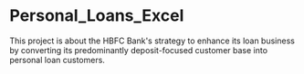 # Personal_Loans_Excel
This project is about the HBFC Bank's strategy to enhance its loan business by converting its predominantly deposit-focused customer base into personal loan customers.
